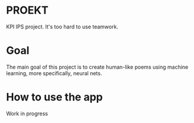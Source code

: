 # PROEKT
KPI IPS project.
It's too hard to use teamwork.
# Goal
The main goal of this project is to create human-like poems using machine learning, more specifically, neural nets.
# How to use the app
Work in progress
